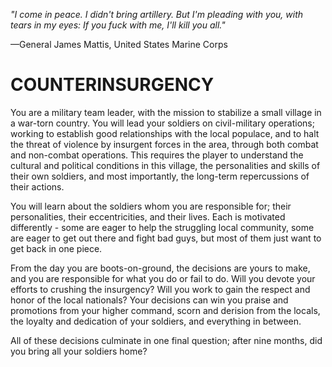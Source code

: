 *"I come in peace. I didn't bring artillery. But I'm pleading with you, with tears in my eyes: If you fuck with me, I'll kill you all."*

—General James Mattis, United States Marine Corps

# COUNTERINSURGENCY

You are a military team leader, with the mission to stabilize a small village in a war-torn country. You will lead your soldiers on civil-military operations; working to establish good relationships with the local populace, and to halt the threat of violence by insurgent forces in the area, through both combat and non-combat operations. This requires the player to understand the cultural and political conditions in this village, the personalities and skills of their own soldiers, and most importantly, the long-term repercussions of their actions.

You will learn about the soldiers whom you are responsible for; their personalities, their eccentricities, and their lives. Each is motivated differently - some are eager to help the struggling local community, some are eager to get out there and fight bad guys, but most of them just want to get back in one piece.

From the day you are boots-on-ground, the decisions are yours to make, and you are responsible for what you do or fail to do. Will you devote your efforts to crushing the insurgency? Will you work to gain the respect and honor of the local nationals? Your decisions can win you praise and promotions from your higher command, scorn and derision from the locals, the loyalty and dedication of your soldiers, and everything in between.

All of these decisions culminate in one final question; after nine months, did you bring all your soldiers home?

